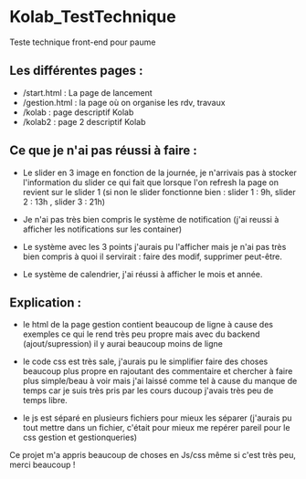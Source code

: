 # Kolab_TestTechnique
Teste technique front-end pour paume 

## Les différentes pages : 

- /start.html : La page de lancement 
- /gestion.html : la page où on organise les rdv, travaux
- /kolab : page descriptif Kolab
- /kolab2 : page 2 descriptif Kolab

## Ce que je n'ai pas réussi à faire : 

- Le slider en 3 image en fonction de la journée, je n'arrivais pas à stocker l'information du slider ce qui fait que lorsque l'on refresh la page on revient sur le slider 1 
(si non le slider fonctionne bien : slider 1 : 9h, slider 2 : 13h , slider 3 : 21h)

- Je n'ai pas très bien compris le système de notification (j'ai reussi à afficher les notifications sur les container)

- Le système avec les 3 points j'aurais pu l'afficher mais je n'ai pas très bien compris à quoi il servirait : faire des modif, supprimer peut-être. 

- Le système de calendrier, j'ai réussi à afficher le mois et année.

## Explication : 

- le html de la page gestion contient beaucoup de ligne à cause des exemples ce qui le rend très peu propre mais avec du backend (ajout/supression) il 
y aurai beaucoup moins de ligne

- le code css est très sale, j'aurais pu le simplifier faire des choses beaucoup plus propre en rajoutant des commentaire et chercher à faire plus simple/beau à voir mais j'ai laissé comme tel à cause du manque de temps
car je suis très pris par les cours ducoup j'avais très peu de temps libre.

- le js est séparé en plusieurs fichiers pour mieux les séparer (j'aurais pu tout mettre dans un fichier, c'était pour mieux me repérer pareil pour le css gestion et gestionqueries)

Ce projet m'a appris beaucoup de choses en Js/css même si c'est très peu, 
merci beaucoup ! 
